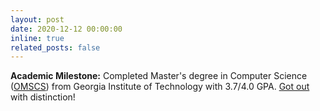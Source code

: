 ```yaml
---
layout: post
date: 2020-12-12 00:00:00
inline: true
related_posts: false
---
```


**Academic Milestone:** Completed Master's degree in Computer Science ([OMSCS](https://omscs.gatech.edu)) from Georgia Institute of Technology with 3.7/4.0 GPA. [Got out](https://en.wikipedia.org/wiki/Traditions_of_the_Georgia_Institute_of_Technology#Getting_Out) with distinction!
